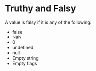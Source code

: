 # Truthy and Falsy

A value is falsy if it is any of the following:

- false
- NaN
- 0
- undefined
- null
- Empty string
- Empty flags